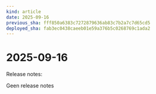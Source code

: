 ```yaml
---
kind: article
date: 2025-09-16
previous_sha: fff850a6383c7272879636ab83c7b2a7c7d65cd5
deployed_sha: fab3ec0438caeeb01e59a376b5c0268769c1ada2
---
```


# 2025-09-16

Release notes:

Geen release notes
